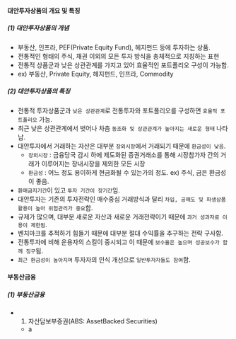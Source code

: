 <br/>

#### 대안투자상품의 개요 및 특징
##### (1) 대안투자상품의 개념
- 부동산, 인프라, PEF(Private Equity Fund), 헤지펀드 등에 투자하는 상품.
- 전통적인 형태의 주식, 채권 이외의 모든 투자 방식을 총체적으로 지칭하는 표현
- 전통적 상품군과 낮은 상관관계를 가지고 있어 효율적인 포트폴리오 구성이 가능함.
- ex) 부동산, Private Equity, 헤지펀드, 인프라, Commodity
##### (2) 대안투자상품의 특징
- 전통적 투자상품군과 `낮은 상관관계`로 전통투자와 포트폴리오를 구성하면 `효율적 포트폴리오` 가능.
- 최근 낮은 상관관계에서 벗어나 차츰 `동조화 및 상관관계가 높아지는 새로운 형태` 나타남.
- 대안투자에서 거래하는 자산은 대부분 `장외시장`에서 거래되기 때문에 `환금성이 낮음`.
	- `장외시장` : 금융당국 감시 하에 제도화된 증권거래소를 통해 시장참가자 간의 거래가 이루어지는 장내시장을 제외한 모든 시장
	- `환금성` : 어느 정도 용이하게 현금화될 수 있는가의 정도. ex) 주식, 금은 환금성이 좋음.
- `환매금지기간`이 있고 `투자 기간이 장기간`임.
- 대안투자는 기존의 투자전략인 매수중심 거래방식과 달리 `차입, 공매도 및 파생상품 활용이 높아 위험관리가 중요`함.
- 규제가 많으며, 대부분 새로운 자산과 새로운 거래전략이기 때문에 `과거 성과자료 이용이 제한됨`.
- 벤치마크를 추적하기 힘들기 때문에 대부분 절대 수익률을 추구하는 전략 구사함.
- 전통투자에 비해 운용자의 스킬이 중시되고 이 때문에 `보수율은 높으며 성공보수가 함께 징구`됨.
- `최근 환금성이 높아지며` 투자자의 인식 개선으로 `일반투자자들도 참여`함.

#### 부동산금융
##### (1) 부동산금융
- 1. 자산담보부증권(ABS: AssetBacked Securities)
	- a